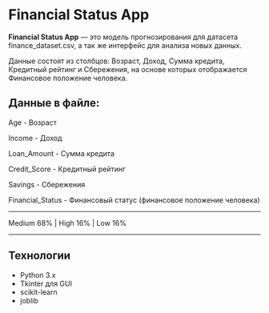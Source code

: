 # Financial Status App

**Financial Status App** — это модель прогнозирования для датасета finance_dataset.csv, а так же интерфейс для анализа новых данных.

Данные состоят из столбцов: Возраст, Доход, Сумма кредита, Кредитный рейтинг и Сбережения, на основе которых отображается Финансовое положение человека.


## Данные в файле:

Age - Возраст

Income - Доход

Loan_Amount - Сумма кредита

Credit_Score - Кредитный рейтинг

Savings - Сбережения

Financial_Status - Финансовый статус (финансовое положение человека)

___
Medium 68% | High 16% | Low 16%
___


## Технологии

- Python 3.x
- Tkinter для GUI
- scikit-learn
- joblib
